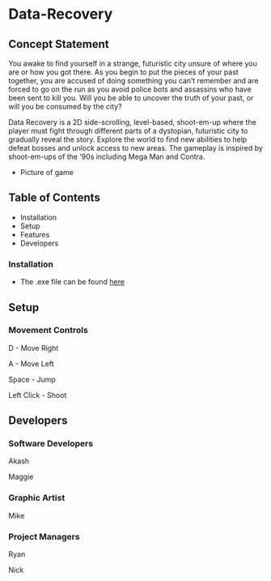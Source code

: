 # Data-Recovery

## Concept Statement

You awake to find yourself in a strange, futuristic city unsure of where you are or how you got there. As you begin to put the pieces of your past together, you are accused of doing something you can’t remember and are forced to go on the run as you avoid police bots and assassins who have been sent to kill you. Will you be able to uncover the truth of your past, or will you be consumed by the city?

Data Recovery is a 2D side-scrolling, level-based, shoot-em-up where the player must fight through different parts of a dystopian, futuristic city to gradually reveal the story. Explore the world to find new abilities to help defeat bosses and unlock access to new areas. The gameplay is inspired by shoot-em-ups of the ’90s including Mega Man and Contra. 


- Picture of game

## Table of Contents

- Installation
- Setup
- Features
- Developers

### Installation

- The .exe file can be found 
[here](https://github.com/Hexadoon/Data-Recovery/tree/master/Data-Recovery/CurrentGame)

## Setup

### Movement Controls

D - Move Right

A - Move Left

Space - Jump

Left Click - Shoot

## Developers

### Software Developers

Akash

Maggie

### Graphic Artist

Mike

### Project Managers

Ryan

Nick
